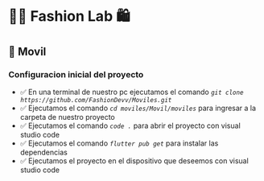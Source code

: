 # 🛒👗 Fashion Lab 🛍️

## 📱 Movil

### Configuracion inicial del proyecto

- ✅ En una terminal de nuestro pc ejecutamos el comando _`git clone https://github.com/FashionDevv/Moviles.git`_
- ✅ Ejecutamos el comando _`cd moviles/Movil/moviles`_ para ingresar a la carpeta de nuestro proyecto
- ✅ Ejecutamos el comando _`code .`_ para abrir el proyecto con visual studio code
- ✅ Ejecutamos el comando _`flutter pub get`_ para instalar las dependencias
- ✅ Ejecutamos el proyecto en el dispositivo que deseemos con visual studio code
